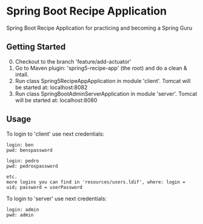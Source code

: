 # Spring Boot Recipe Application

Spring Boot Recipe Application for practicing and becoming a Spring Guru 

## Getting Started

0.  Checkout to the branch 'feature/add-actuator'
1.  Go to Maven plugin: 'spring5-recipe-app' (the root) and do a clean & intall.
2.  Run class Spring5RecipeAppApplication in module 'client'. Tomcat will be started at: localhost:8082
3.  Run class SpringBootAdminServerApplication in module 'server'. Tomcat will be started at: localhost:8080

## Usage
To login to 'client' use next credentials:

```
login: ben
pwd: benspassword

login: pedro
pwd: pedrospassword

etc.
more logins you can find in 'resources/users.ldif', where: login = uid; password = userPassword

```
To login to 'server' use next credentials:

```
login: admin
pwd: admin
```

